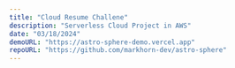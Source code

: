 ```yaml
---
title: "Cloud Resume Challene"
description: "Serverless Cloud Project in AWS"
date: "03/18/2024"
demoURL: "https://astro-sphere-demo.vercel.app"
repoURL: "https://github.com/markhorn-dev/astro-sphere"
---
```

